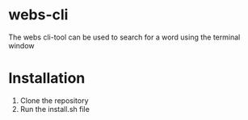 # webs-cli

The webs cli-tool can be used to search for a word using the terminal window

# Installation

1. Clone the repository
2. Run the install.sh file

